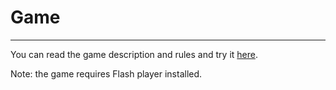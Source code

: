 # Game
***
You can read the game description and rules and try it [here](http://www.hexagongame.org/).

Note: the game requires Flash player installed.
